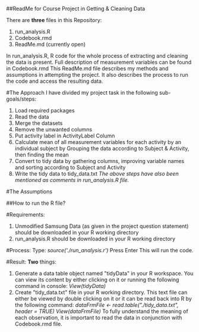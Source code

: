 ##ReadMe for Course Project in Getting & Cleaning Data

There are **three** files in this Repository:
1. run_analysis.R
2. Codebook.rmd
3. ReadMe.md (currently open)

In run_analysis.R, R code for the whole process of extracting and cleaning the data is present. 
Full description of measurement variables can be found in Codebook.rmd
This ReadMe.md file describes my methods and assumptions in attempting the project. It also describes the process to run the code and access the resulting data.

#The Approach
I have divided my project task in the following sub-goals/steps:
1. Load required packages
2. Read the data
3. Merge the datasets
4. Remove the unwanted columns
5. Put activity label in ActivityLabel Column
6. Calculate mean of all measurement variables for each activity by an individual subject by Grouping the data according to Subject & Activity, then finding the mean
7. Convert to tidy data by gathering columns, improving variable names and sorting according to Subject and Activity
8. Write the tidy data to tidy_data.txt
*The above steps have also been mentioned as comments in run_analysis.R file.*

#The Assumptions


##How to run the R file?

#Requirements:
1. Unmodified Samsung Data (as given in the project question statement) should be downloaded in your R working directory
2. run_analysis.R should be downloaded in your R working directory

#Process:
Type: 
    *source('./run_analysis.r')*
Press Enter
This will run the code.

#Result:
**Two** things:
1. Generate a data table object named "tidyData" in your R workspace. You can view its content by either clicking on it or running the following command in console:
    *View(tidyData)*
2. Create "tidy_data.txt" file in your R working directory. This text file can either be viewed by double clicking on it or it can be read back into R by the following command:
    *dataFrmFile <- read.table("./tidy_data.txt", header = TRUE)*
	*View(dataFrmFile)*
To fully understand the meaning of each observation, it is important to read the data in conjunction with Codebook.rmd file. 

	

	








